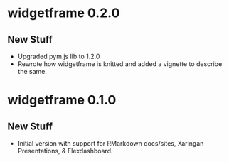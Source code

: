 # widgetframe 0.2.0

## New Stuff

* Upgraded pym.js lib to 1.2.0
* Rewrote how widgetframe is knitted and added a vignette to describe the same.

# widgetframe 0.1.0

## New Stuff

* Initial version with support for RMarkdown docs/sites, Xaringan Presentations, & Flexdashboard.



